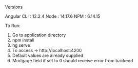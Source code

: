 Versions

Angular CLI : 12.2.4
Node : 14.17.6
NPM : 6.14.15

To Run:

1. Go to application directory
2. npm install
3. ng serve
4. To access -> http://localhost:4200
5. Default values are already supplied 
6. Mortgage field if set to 0 should receive error from backend